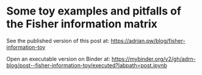 # Some toy examples and pitfalls of the Fisher information matrix

See the published version of this post at: https://adrian.pw/blog/fisher-information-toy

Open an executable version on Binder at: https://mybinder.org/v2/gh/adrn-blog/post--fisher-information-toy/executed?labpath=post.ipynb

